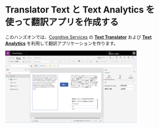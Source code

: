 # Translator Text と Text Analytics を使って翻訳アプリを作成する

このハンズオンでは、[Cognitive Services](https://azure.microsoft.com/ja-jp/services/cognitive-services/) の [**Text Translator**](https://azure.microsoft.com/ja-jp/services/cognitive-services/translator-text-api/) および [**Text Analytics**](https://azure.microsoft.com/ja-jp/services/cognitive-services/text-analytics/) を利用して翻訳アプリケーションを作ります。

<img src="Assets/Images/transapp_designpage.png" width="420px" />

